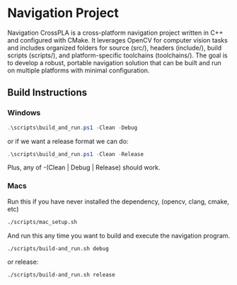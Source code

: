 # Navigation Project

Navigation CrossPLA is a cross-platform navigation project written in C++ and configured with CMake. It leverages OpenCV for computer vision tasks and includes organized folders for source (src/), headers (include/), build scripts (scripts/), and platform-specific toolchains (toolchains/). The goal is to develop a robust, portable navigation solution that can be built and run on multiple platforms with minimal configuration.

## Build Instructions

### Windows
```powershell
.\scripts\build_and_run.ps1 -Clean -Debug
```
or if we want a release format we can do:
```powershell
.\scripts\build_and_run.ps1 -Clean -Release
```
Plus, any of -(Clean | Debug | Release) should work.

### Macs

Run this if you have never installed the dependency, (opencv, clang, cmake, etc)
```bash
./scripts/mac_setup.sh
```
And run this any time you want to build and execute the navigation program.
```bash
./scripts/build-and_run.sh debug
```
or release:
```bash
./scripts/build-and_run.sh release
```

